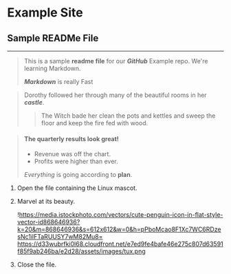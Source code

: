 
# Example Site
## Sample READMe File
--------------------------------------------------------------------------------------------

>This is a sample **readme file** for our ***GitHub*** Example repo. We're learning Markdown.
>
>***Markdown*** is really Fast

>Dorothy followed her through many of the beautiful rooms in her ***castle***.
>
>>The Witch bade her clean the pots and kettles and sweep the floor and keep the fire fed with wood.

> #### The quarterly results look great! 
 >
 > - Revenue was off the chart. 
 > - Profits were higher than ever. 
 > 
 > *Everything* is going according to **plan**.

 1. Open the file containing the Linux mascot.
 2. Marvel at its beauty.

    !https://media.istockphoto.com/vectors/cute-penguin-icon-in-flat-style-vector-id868646936?k=20&m=868646936&s=612x612&w=0&h=pPboMcao8F1Xc7WC6RDzesNc1ilFTaRUUSY7wM82Mu8= 
    https://d33wubrfki0l68.cloudfront.net/e7ed9fe4bafe46e275c807d63591f85f9ab246ba/e2d28/assets/images/tux.png
 3. Close the file.

